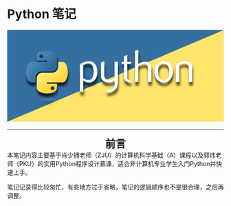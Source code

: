 # Python 笔记

![PythonLOGO](Python-LOGO.jpg)

---
**<font size=5><center>前言</center></font>**
本笔记内容主要基于肖少拥老师（ZJU）的计算机科学基础（A）课程以及郭炜老师（PKU）的实用Python程序设计慕课，适合非计算机专业学生入门Python并快速上手。

笔记记录得比较匆忙，有些地方过于省略，笔记的逻辑顺序也不是很合理，之后再调整。

<!--
<div align="right"> <font size=4><i><b>by</b></i></font> </div>

![George Sig.](George Sig. Simple(Trans).png)
-->